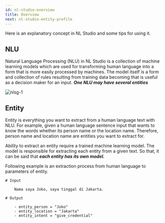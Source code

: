 ```yaml
---
id: nl-studio-overview
title: Overview
next: nl-studio-entity-profile
---
```


Here is an explanatory concept in NL Studio and some tips for using it.

## NLU

Natural Language Processing (NLU) in NL Studio is a collection of machine learning models which are used for transforming human language into a form that is more easily processed by machines. The model itself is a form and collection of rules resulting from training data becoming that is useful as a decision maker for an input. **_One NLU may have several entities_**

![nlsg-1](/images/nl-studio/nlsg-1.jpg)

## Entity

Entity is everything you want to extract from a human language text with NLU. For example, given a human language sentence input that wants to know the words whether its person name or the location name. Therefore, person name and location name are entities you want to extract for.

Ability to extract an entity require a trained machine learning model. The model is responsible for extracting each entity from a given text. So that, it can be said that **_each entity has its own model._**

Following example is an extraction process from human language to parameters of entity.

```
# Input

    Nama saya Joko, saya tinggal di Jakarta.

# Output

    - entity_person = "Joko"
    - entity_location = "Jakarta"
    - entity_intent = "give_credential"
```
